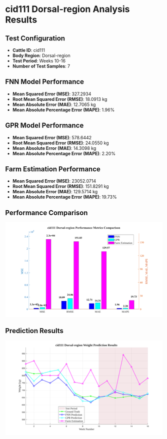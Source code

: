 # cid111 Dorsal-region Analysis Results

## Test Configuration

- **Cattle ID**: cid111
- **Body Region**: Dorsal-region
- **Test Period**: Weeks 10-16
- **Number of Test Samples**: 7

## FNN Model Performance

- **Mean Squared Error (MSE)**: 327.2934
- **Root Mean Squared Error (RMSE)**: 18.0913 kg
- **Mean Absolute Error (MAE)**: 12.7065 kg
- **Mean Absolute Percentage Error (MAPE)**: 1.96%

## GPR Model Performance

- **Mean Squared Error (MSE)**: 578.6442
- **Root Mean Squared Error (RMSE)**: 24.0550 kg
- **Mean Absolute Error (MAE)**: 14.3098 kg
- **Mean Absolute Percentage Error (MAPE)**: 2.20%

## Farm Estimation Performance

- **Mean Squared Error (MSE)**: 23052.0714
- **Root Mean Squared Error (RMSE)**: 151.8291 kg
- **Mean Absolute Error (MAE)**: 129.5714 kg
- **Mean Absolute Percentage Error (MAPE)**: 19.73%

## Performance Comparison

![Performance Metrics](cid111_Dorsal-region_Metrics_Comparison.svg)

## Prediction Results

![Prediction Results](cid111_Dorsal-region_Prediction_Results.svg)

